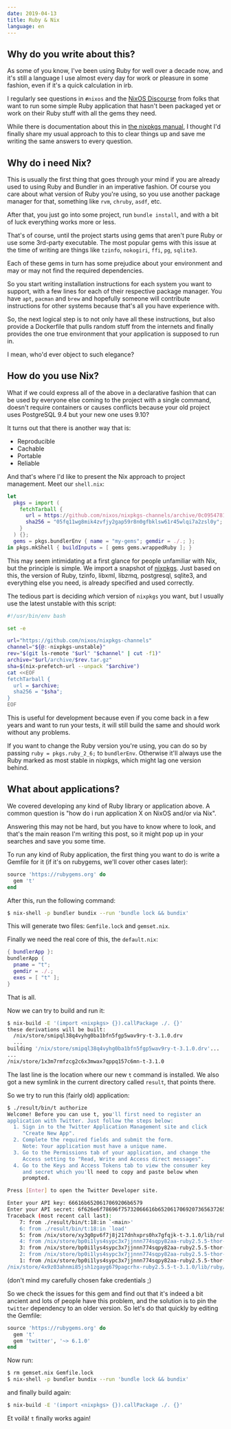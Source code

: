 ```yaml
---
date: 2019-04-13
title: Ruby & Nix
language: en
---
```


## Why do you write about this?

As some of you know, I've been using Ruby for well over a decade now, and it's
still a language I use almost every day for work or pleasure in some fashion,
even if it's a quick calculation in irb.

I regularly see questions in `#nixos` and the
[NixOS Discourse](https://discourse.nixos.org/) from folks that want to run some
simple Ruby application that hasn't been packaged yet or work on their Ruby
stuff with all the gems they need.

While there is documentation about this in
[the nixpkgs manual](https://nixos.org/nixpkgs/manual/#sec-language-ruby),
I thought I'd finally share my usual approach to this to clear things up and
save me writing the same answers to every question.

## Why do i need Nix?

This is usually the first thing that goes through your mind if you are already
used to using Ruby and Bundler in an imperative fashion.
Of course you care about what version of Ruby you're using, so you use another
package manager for that, something like `rvm`, `chruby`, `asdf`, etc.

After that, you just go into some project, run `bundle install`, and with a bit
of luck everything works more or less.

That's of course, until the project starts using gems that aren't pure Ruby or
use some 3rd-party executable. The most popular gems with this issue at the
time of writing are things like `tzinfo`, `nokogiri`, `ffi`, `pg`, `sqlite3`.

Each of these gems in turn has some prejudice about your environment and may or
may not find the required dependencies.

So you start writing installation instructions for each system you want to
support, with a few lines for each of their respective package manager. You have
`apt`, `pacman` and `brew` and hopefully someone will contribute instructions
for other systems because that's all you have experience with.

So, the next logical step is to not only have all these instructions, but also
provide a Dockerfile that pulls random stuff from the internets and finally
provides the one true environment that your application is supposed to run in.

I mean, who'd ever object to such elegance?

## How do you use Nix?

What if we could express all of the above in a declarative fashion that can be
used by everyone else coming to the project with a single command, doesn't
require containers or causes conflicts because your old project uses PostgreSQL
9.4 but your new one uses 9.10?

It turns out that there is another way that is:

- Reproducible
- Cachable
- Portable
- Reliable

And that's where I'd like to present the Nix approach to project management.
Meet our `shell.nix`:

```nix
let
  pkgs = import (
    fetchTarball {
      url = https://github.com/nixos/nixpkgs-channels/archive/0c0954781e257b8b0dc49341795a2fe7d96945a3.tar.gz;
      sha256 = "05fq11wg8mik4zvfjy2gap59r8n0gfbklsw61r45wlqi7a2zsl0y";
    }
  ) {};
  gems = pkgs.bundlerEnv { name = "my-gems"; gemdir = ./.; };
in pkgs.mkShell { buildInputs = [ gems gems.wrappedRuby ]; }
```

This may seem intimidating at a first glance for people unfamiliar with Nix, but
the principle is simple.
We import a snapshot of [nixpkgs](https://nixos.org/nixpkgs/).
Just based on this, the version of Ruby, tzinfo, libxml, libzmq, postgresql,
sqlite3, and everything else you need, is already specified and used correctly.

The tedious part is deciding _which_ version of `nixpkgs` you want, but I
usually use the latest unstable with this script:

```bash
#!/usr/bin/env bash

set -e

url="https://github.com/nixos/nixpkgs-channels"
channel="${@:-nixpkgs-unstable}"
rev="$(git ls-remote "$url" "$channel" | cut -f1)"
archive="$url/archive/$rev.tar.gz"
sha=$(nix-prefetch-url --unpack "$archive")
cat <<EOF
fetchTarball {
  url = $archive;
  sha256 = "$sha";
}
EOF
```

This is useful for development because even if you come back in a few years and
want to run your tests, it will still build the same and should work without any
problems.

If you want to change the Ruby version you're using, you can do so by passing
`ruby = pkgs.ruby_2_6;` to `bundlerEnv`. Otherwise it'll always use the Ruby
marked as most stable in nixpkgs, which might lag one version behind.

## What about applications?

We covered developing any kind of Ruby library or application above. A common
question is "how do i run application X on NixOS and/or via Nix".

Answering this may not be hard, but you have to know where to look, and that's
the main reason I'm writing this post, so it might pop up in your searches and
save you some time.

To run any kind of Ruby application, the first thing you want to do is write a
Gemfile for it (if it's on rubygems, we'll cover other cases later):

```ruby
source 'https://rubygems.org' do
  gem 't'
end
```

After this, run the following command:

```bash
$ nix-shell -p bundler bundix --run 'bundle lock && bundix'
```

This will generate two files: `Gemfile.lock` and `gemset.nix`.

Finally we need the real core of this, the `default.nix`:

```nix
{ bundlerApp }:
bundlerApp {
  pname = "t";
  gemdir = ./.;
  exes = [ "t" ];
}
```

That is all.

Now we can try to build and run it:

```bash
$ nix-build -E '(import <nixpkgs> {}).callPackage ./. {}'
these derivations will be built:
  /nix/store/smipql38q4vyhg0ba1bfn5fgp5wav9ry-t-3.1.0.drv
  ...
building '/nix/store/smipql38q4vyhg0ba1bfn5fgp5wav9ry-t-3.1.0.drv'...
...
/nix/store/1x3m7rmfzcg2c6x3mwax7qppq157c6mn-t-3.1.0
```

The last line is the location where our new `t` command is installed. We also
got a new symlink in the current directory called `result`, that points there.

So we try to run this (fairly old) application:

```bash
$ ./result/bin/t authorize
Welcome! Before you can use t, you'll first need to register an
application with Twitter. Just follow the steps below:
  1. Sign in to the Twitter Application Management site and click
     "Create New App".
  2. Complete the required fields and submit the form.
     Note: Your application must have a unique name.
  3. Go to the Permissions tab of your application, and change the
     Access setting to "Read, Write and Access direct messages".
  4. Go to the Keys and Access Tokens tab to view the consumer key
     and secret which you'll need to copy and paste below when
     prompted.

Press [Enter] to open the Twitter Developer site.

Enter your API key: 66616b6520617069206b6579
Enter your API secret: 6f626e6f78696f75732066616b652061706920736563726574
Traceback (most recent call last):
	7: from ./result/bin/t:18:in `<main>'
	6: from ./result/bin/t:18:in `load'
	5: from /nix/store/xy3g0pv6f7j8j217dnhxprs0hx7gfqjk-t-3.1.0/lib/ruby/gems/2.5.0/gems/t-3.1.0/bin/t:20:in `<top (required)>'
	4: from /nix/store/bp0i1lys4sypc3x7jjnnn774sqpy82aa-ruby2.5.5-thor-0.20.3/lib/ruby/gems/2.5.0/gems/thor-0.20.3/lib/thor/base.rb:466:in `start'
	3: from /nix/store/bp0i1lys4sypc3x7jjnnn774sqpy82aa-ruby2.5.5-thor-0.20.3/lib/ruby/gems/2.5.0/gems/thor-0.20.3/lib/thor.rb:387:in `dispatch'
	2: from /nix/store/bp0i1lys4sypc3x7jjnnn774sqpy82aa-ruby2.5.5-thor-0.20.3/lib/ruby/gems/2.5.0/gems/thor-0.20.3/lib/thor/invocation.rb:126:in `invoke_command'
	1: from /nix/store/bp0i1lys4sypc3x7jjnnn774sqpy82aa-ruby2.5.5-thor-0.20.3/lib/ruby/gems/2.5.0/gems/thor-0.20.3/lib/thor/command.rb:27:in `run'
/nix/store/4x9z03ahnmi85jsh1zgayg679pagcrhx-ruby2.5.5-t-3.1.0/lib/ruby/gems/2.5.0/gems/t-3.1.0/lib/t/cli.rb:82:in `authorize': uninitialized constant Twitter::REST::Client::BASE_URL (NameError)
```

(don't mind my carefully chosen fake credentials ;)

So we check the issues for this gem and find out that it's indeed a bit ancient
and lots of people have this problem, and the solution is to pin the `twitter`
dependency to an older version. So let's do that quickly by editing the Gemfile:

```ruby
source 'https://rubygems.org' do
  gem 't'
  gem 'twitter', '~> 6.1.0'
end
```

Now run:

```bash
$ rm gemset.nix Gemfile.lock
$ nix-shell -p bundler bundix --run 'bundle lock && bundix'
```

and finally build again:

```bash
$ nix-build -E '(import <nixpkgs> {}).callPackage ./. {}'
```

Et voilà! `t` finally works again!

